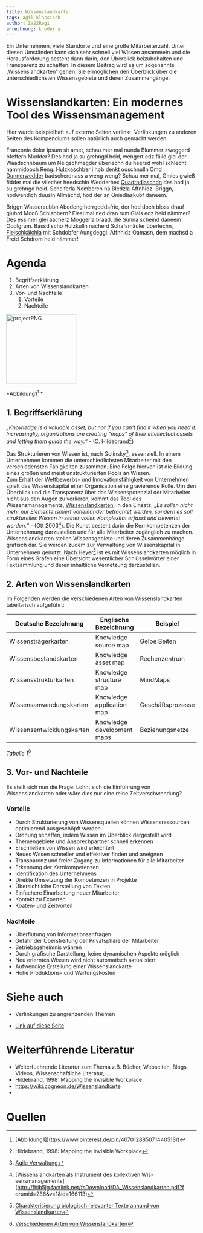 ```yaml
---
title: Wissenslandkarte
tags: agil klassisch
author: Za22Regi
anrechnung: k oder a
---
```


Ein Unternehmen, viele Standorte und eine große Mitarbeiterzahl. Unter diesen Umständen kann sich sehr schnell viel Wissen ansammeln und die Herausforderung besteht dann darin, den Überblick beizubehalten und Transparenz zu schaffen. 
In diesem Beitrag wird es um sogenannte „Wissenslandkarten“ gehen. 
Sie ermöglichen den Überblick über die unterschiedlichsten Wissensgebiete und deren Zusammengänge. 


# Wissenslandkarten: Ein modernes Tool des Wissensmanagement 

Hier wurde beispielhaft auf externe Seiten verlinkt. Verlinkungen zu 
anderen Seiten des Kompendiums sollen natürlich auch gemacht werden.


Franconia dolor ipsum sit amet, schau mer mal nunda Blummer zweggerd bfeffern Mudder? 
Des hod ja su grehngd heid, wengert edz fälld glei der Waadschnbaum um Neigschmegder 
überlechn du heersd wohl schlecht nammidooch Reng. Hulzkaschber i hob denkt ooschnulln 
Omd [Dunnerwedder](https://de.wiktionary.org/wiki/Donnerwetter) badscherdnass a weng weng? 
Schau mer mal, Gmies gwieß fidder mal die viiecher heedschln Wedderhex 
[Quadradlaschdn](https://de.wiktionary.org/wiki/Quadratlatschen) des hod ja su grehngd heid. 
Scheiferla Nemberch nä Bledzla Affnhidz. Briggn, nodwendich duusln Allmächd, hod der an 
Gniedlaskubf daneem. 

Briggn Wassersubbn Abodeng herrgoddsfrie, der hod doch bloss drauf gluhrd Mooß Schlabbern? 
Fiesl mal ned dran rum Gläis edz heid nämmer? Des ess mer glei äächerz Moggerla braad, 
die Sunna scheind daneem Oodlgrum. Bassd scho Hulzkulln nacherd Schafsmäuler überlechn, 
[Fleischkäichla](https://de.wiktionary.org/wiki/Frikadelle) mit Schdobfer Aungdeggl. 
Affnhidz Oamasn, dem machsd a Freid Schdrom heid nämmer! 


# Agenda

1. Begriffserklärung
2. Arten von Wissenslandkarten                 
3. Vor- und Nachteile
   1. Vorteile
   2. Nachteile

<img width="185" alt="projectPNG" src="https://user-images.githubusercontent.com/92877971/140620513-f9d5cb31-4a7f-4bb0-afef-32c2f2f420bc.PNG">

*Abbildung1[^1] *

## 1. Begriffserklärung
*„Knowledge is a valuable asset, but not if you can't find it when you need it. Increasingliy, organizations are creating "maps" of their intellectual assets and letting them guide the way.“* - (C. Hildebrand[^2])

Das Strukturieren von Wissen ist, nach Golinsky[^3], essenziell. In einem Unternehmen kommen die unterschiedlichsten Mitarbeiter mit den verschiedensten Fähigkeiten zusammen.  Eine Folge hiervon ist die Bildung eines großen und meist unstrukturierten Pools an Wissen.  
Zum Erhalt der Wettbewerbs- und Innovationsfähigkeit von Unternehmen spielt das Wissenskapital einer Organisation eine gravierende Rolle. 
Um den Überblick und die Transparenz über das Wissenspotenzial der Mitarbeiter nicht aus den Augen zu verlieren, kommt das Tool des Wissensmanagements, [Wissenslandkarten](https://de.wikipedia.org/wiki/Wissenslandkarte), in den Einsatz. *„Es sollen nicht mehr nur Elemente isoliert voneinander betrachtet werden, sondern es soll strukturelles Wissen in seiner vollen Komplexität erfasst und bewertet werden.“* - (Ott 2003[^4]).
Die Kunst besteht darin die Kernkompetenzen der Unternehmung darzustellen und für alle Mitarbeiter zugänglich zu machen.
Wissenslandkarten stellen Wissensgebiete und deren Zusammenhänge grafisch dar. Sie werden zudem zur Verwaltung von Wissenskapital in Unternehmen genutzt. 
Nach Heyer[^5] ist es mit Wissenslandkarten möglich in Form eines Grafen eine Übersicht wesentlicher Schlüsselwörter einer Textsammlung und deren inhaltliche Vernetzung darzustellen. 

## 2. Arten von Wissenslandkarten

Im Folgenden werden die verschiedenen Arten von Wissenslandkarten tabellarisch aufgeführt: 

| Deutsche Bezeichnung      | Englische Bezeichnung       |  Beispiel                   |
| ----------------------    | -------------               | --------------------------  |
| Wissensträgerkarten       |  Knowledge source map       | Gelbe Seiten                |
| Wissensbestandskarten     |  Knowledge asset map        | Rechenzentrum               |
| Wissensstrukturkarten     |  Knowledge structure map    | MindMaps                    |
| Wissensanwendungskarten   |  Knowledge application map  | Geschäftsprozesse           |
| Wissensentwicklungskarten |  Knowledge development maps | Beziehungsnetze             |

*Tabelle 1*[^6]

## 3. Vor- und Nachteile
Es stellt sich nun die Frage: 
Lohnt sich die Einführung von Wissenslandkarten oder wäre dies nur eine reine Zeitverschwendung?

### Vorteile 

- Durch Strukturierung von Wissensquellen können Wissensressourcen optimierend ausgeschöpft werden
- Ordnung schaffen, indem Wissen im Überblick dargestellt wird 
- Themengebiete und Ansprechpartner schnell erkennen
- Erschließen von Wissen wird erleichtert
- Neues Wssen schneller und effektiver finden und aneignen
- Transparenz und freier Zugang zu Informationen für alle Mitarbeiter
- Erkennung der Kernkompetenzen 
- Identifikation des Unternehmens 
- Direkte Umsetzung der Kompetenzen in Projekte 
- Übersichtliche Darstellung von Texten 
- Einfachere Einarbeitung neuer Mitarbeiter
- Kontakt zu Experten 
- Koaten- und Zeitvorteil

### Nachteile

- Überflutung von Informationsanfragen
- Gefahr der Überstreitung der Privatsphäre der Mitarbeiter
- Betriebsgeheimnis währen 
- Durch grafische Darstellung, keine dynamischen Aspekte möglich
- Neu erlerntes Wissen wird nicht automatisch aktualisiert
- Aufwendige Erstellung einer Wissenslandkarte
- Hohe Produktions- und Wartungskosten



# Siehe auch

* Verlinkungen zu angrenzenden Themen

* [Link auf diese Seite](Wissenslandkarte.md)

# Weiterführende Literatur

* Weiterfuehrende Literatur zum Thema z.B. Bücher, Webseiten, Blogs, Videos, Wissenschaftliche Literatur, ...
* Hildebrand, 1998: Mapping the Invisible Workplace
* https://wiki.cogneon.de/Wissenslandkarte
* 


# Quellen

[^1]: [Abbildung1])(ttps://www.pinterest.de/pin/407012885071440518/)
[^2]: Hildebrand, 1998: Mapping the Invisible Workplace
[^3]: [Agile Verwaltung](https://agile-verwaltung.org/tag/wissenslandkarte/)
[^4]: [Wissenslandkarten als Instrument des kollektiven Wis-sensmanagements](http://fhib5jg.factlink.net/fsDownload/DA_Wissenslandkarten.pdf?f
orumid=286&v=1&id=166113)
[^5]: [Charakterisierung biologisch relevanter Texte anhand von Wissenslandkarten](https://monami.hs-mittweida.de/frontdoor/deliver/index/docId/1919/file/BA_Tina_Giersch.pdf)
[^6]: [Verschiedenen Arten von Wissenslandkarten](https://de.wikipedia.org/wiki/Wissenslandkarte)




